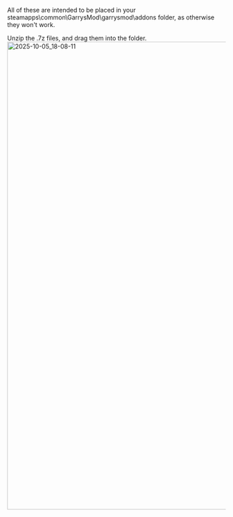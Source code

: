 All of these are intended to be placed in your steamapps\common\GarrysMod\garrysmod\addons folder, as otherwise they won't work.

Unzip the .7z files, and drag them into the folder.
<img width="1920" height="1080" alt="2025-10-05_18-08-11" src="https://github.com/user-attachments/assets/a9b4c66c-23a5-471b-bb68-ca072dc0cc28" />
